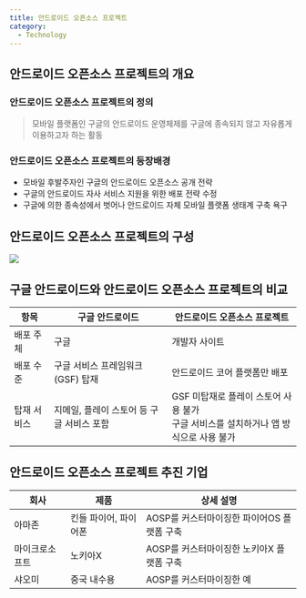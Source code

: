```yaml
---
title: 안드로이드 오픈소스 프로젝트
category:
  - Technology
---
```


## 안드로이드 오픈소스 프로젝트의 개요
### 안드로이드 오픈소스 프로젝트의 정의
> 모바일 플랫폼인 구글의 안드로이드 운영체제를 구글에 종속되지 않고 자유롭게 이용하고자 하는 활동

### 안드로이드 오픈소스 프로젝트의 등장배경
* 모바일 후발주자인 구글의 안드로이드 오픈소스 공개 전략
* 구글의 안드로이드 자사 서비스 지원을 위한 배포 전략 수정
* 구글에 의한 종속성에서 벗어나 안드로이드 자체 모바일 플랫폼 생태계 구축 욕구

## 안드로이드 오픈소스 프로젝트의 구성
![](https://source.android.com/devices/sensors/images/ape_fwk_sensors.png)

## 구글 안드로이드와 안드로이드 오픈소스 프로젝트의 비교

|항목|구글 안드로이드|안드로이드 오픈소스 프로젝트|
|---|-----------|---------------------|
|배포 주체|구글|개발자 사이트|
|배포 수준|구글 서비스 프레임워크(GSF) 탑재|안드로이드 코어 플랫폼만 배포|
|탑재 서비스|지메일, 플레이 스토어 등 구글 서비스 포함|GSF 미탑재로 플레이 스토어 사용 불가<br>구글 서비스를 설치하거나 앱 방식으로 사용 불가|

## 안드로이드 오픈소스 프로젝트 추진 기업

|회사|제품|상세 설명|
|---|---|-------|
|아마존|킨들 파이어, 파이어폰|AOSP를 커스터마이징한 파이어OS 플랫폼 구축|
|마이크로소프트|노키아X|AOSP를 커스터마이징한 노키아X 플랫폼 구축|
|샤오미|중국 내수용|AOSP를 커스터마이징한 예|
